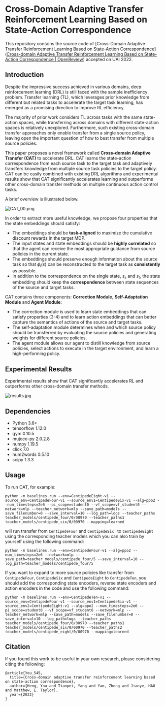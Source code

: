 # Cross-Domain Adaptive Transfer Reinforcement Learning Based on State-Action Correspondence

This repository contains the source code of [Cross-Domain Adaptive Transfer Reinforcement Learning Based on State-Action Correspondence]([Cross-domain Adaptive Transfer Reinforcement Learning Based on State-Action Correspondence | OpenReview](https://openreview.net/forum?id=ShN3hPUsce5)) accepted on UAI 2022. 

## Introduction

Despite the impressive success achieved in various domains, deep reinforcement learning (DRL) is still faced with the sample inefficiency problem. Transfer learning (TL), which leverages prior knowledge from different but related tasks to accelerate the target task learning, has emerged as a promising direction to improve RL efficiency. 

The majority of prior work considers TL across tasks with the same state-action spaces, while transferring across domains with different state-action spaces is relatively unexplored. Furthermore, such existing cross-domain transfer approaches only enable transfer from a single source policy, leaving open the important question of how to best transfer from multiple source policies. 

This paper proposes a novel framework called **Cross-domain Adaptive Transfer (CAT)** to accelerate DRL. CAT learns the state-action correspondence from each source task to the target task and adaptively transfers knowledge from multiple source task policies to the target policy. CAT can be easily combined with existing DRL algorithms and experimental results show that CAT significantly accelerates learning and outperforms other cross-domain transfer methods on multiple continuous action control tasks.

A brief overview is illustrated below.

![CAT_00.png](https://s2.loli.net/2022/06/06/lpJjAaGKVOutHx9.png)

In order to extract more useful knowledge, we propose four properties that the state embeddings should satisfy:

- The embeddings should be **task-aligned** to maximize the cumulative discount rewards in the target MDP. 
- The input states and state embeddings should be **highly correlated** so that the agent can receive the most appropriate guidance from source policies in the current state.
- The embeddings should preserve enough information about the source task so that $\phi_i(s)$ can be reconstructed to the target task as **consistently** as possible.
- In addition to the correspondence on the single state, $s_s$ and $s_t$, the state embedding should keep the **correspondence** between state sequences of the source and target tasks.

CAT contains three components: **Correction Module**, **Self-Adaptation Module** and **Agent Module**:

- The correction module is used to learn state embeddings that can satisfy properties (3-4) and to learn action embeddings that can better capture the semantics of actions of the source and target tasks.
- The self-adaptation module determines when and which source policy should be transferred by evaluating the source policies and generating weights for different source policies.
- The agent module allows our agent to distill knowledge from source policies, select actions to execute in the target environment, and learn a high-performing policy.

## Experimental Results

Experimental results show that CAT significantly accelerates RL and outperforms other cross-domain transfer methods.

![results.jpg](https://s2.loli.net/2022/06/16/DpSEYRIMr7vxu1s.png)

## Dependencies

- Python 3.6+
- tensorflow 1.12.0
- gym 0.10.5
- mujoco-py 2.0.2.8
- numpy 1.19.5
- click 7.0
- num2words 0.5.10
- scipy 1.3.3

## Usage

To run CAT, for example:

```eval
python -m baselines.run --env=CentipedeEight-v1 --source_env=CentipedeFour-v1 --source_env1=CentipedeSix-v1 --alg=ppo2 --num_timesteps=2e6 --pi_scope=student0 --vf_scope=vf_student0 --network=mlp --teacher_network=mlp --save_path=models --save_filenumber=0 --save_interval=10 --log_path=logs --teacher_paths teacher_models/centipede_four/0/00970 --teacher_paths1 teacher_models/centipede_six/0/00970 --mapping=learned
```

will run transfer from `CentipedeFour` and `CentipedeSix ` to `CentipedeEight` using the corresponding teacher models which you can also train by yourself using the following command:

```
python -m baselines.run --env=CentipedeFour-v1 --alg=ppo2 --num_timesteps=2e6 --network=mlp --save_path=teacher_models/centipede_four/5 --save_interval=10 --log_path=teacher_models/centipede_four/5
```

 If you want to expand to more source policies like transfer from `CentipedeFour`, `CentipedeSix` and `CentipedeEight` to `CentipedeTen`, you should add the corresponding state encoders, reverse state encoders and action encoders in the code and use the following command:

```
python -m baselines.run --env=CentipedeTen-v1 --source_env=CentipedeFour-v1 --source_env1=CentipedeSix-v1 --source_env2=CentipedeEight-v1 --alg=ppo2 --num_timesteps=2e6 --pi_scope=student0 --vf_scope=vf_student0 --network=mlp --teacher_network=mlp --save_path=models --save_filenumber=0 --save_interval=10 --log_path=logs --teacher_paths teacher_models/centipede_four/0/00970 --teacher_paths1 teacher_models/centipede_six/0/00970 --teacher_paths2 teacher_models/centipede_eight/0/00970 --mapping=learned
```



## Citation

If you found this work to be useful in your own research, please considering citing the following:

```
@article{You_545,
  title={Cross-domain adaptive transfer reinforcement learning based on state-action correspondence},
  author={Heng, You and Tianpei, Yang and Yan, Zheng and Jianye, HAO and Matthew, E. Taylor},
  year={2022}
}
```

